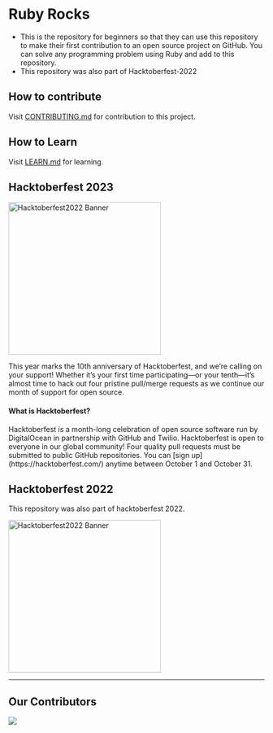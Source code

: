 # Ruby Rocks
- This is the repository for beginners so that they can use this repository to make their first contribution to an open source project on GitHub. You can  solve any programming problem using Ruby and add to this repository.
- This repository was also part of Hacktoberfest-2022

## How to contribute
Visit [CONTRIBUTING.md](https://github.com/ShehrozIrfan/ruby-rocks/blob/first-ruby-code/contributing.md) for contribution to this project.

## How to Learn
Visit [LEARN.md](https://github.com/ShehrozIrfan/ruby-rocks/blob/first-ruby-code/LEARN.md) for learning.

## Hacktoberfest 2023
<img width="300" alt="Hacktoberfest2022 Banner" src="https://github.com/ShehrozIrfan/ruby-rocks/assets/36946330/5d85d49a-f51b-4216-98c7-d56f34645558">

<p>
  This year marks the 10th anniversary of Hacktoberfest, and we’re calling on your support! Whether it’s your first time participating—or your tenth—it’s almost time to hack out four pristine pull/merge requests as we continue our month of support for open source.
</p>

#### What is Hacktoberfest?
<p>
  Hacktoberfest is a month-long celebration of open source software run by DigitalOcean in partnership with GitHub and Twilio. Hacktoberfest is open to everyone in our global community! Four quality pull requests must be submitted to public GitHub repositories. You can [sign up](https://hacktoberfest.com/) anytime between October 1 and October 31.
</p>

## Hacktoberfest 2022
This repository was also part of hacktoberfest 2022.

<img width="300" alt="Hacktoberfest2022 Banner" src="https://user-images.githubusercontent.com/54318487/193989847-0891d8c8-88e3-4395-acbb-8e0df99e84ef.png">

--- 

## Our Contributors
<a href="https://github.com/ShehrozIrfan/ruby-rocks/graphs/contributors">
  <img src="https://contrib.rocks/image?repo=ShehrozIrfan/ruby-rocks"/>
</a>

